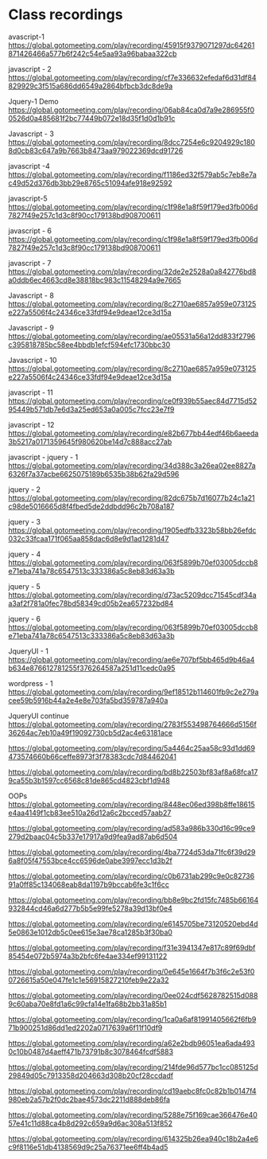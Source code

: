 # Class recordings
avascript-1
https://global.gotomeeting.com/play/recording/45915f9379071297dc64261871426466a577b6f242c54e5aa93a96babaa322cb

javascript - 2
https://global.gotomeeting.com/play/recording/cf7e336632efedaf6d31df84829929c3f515a686dd6549a2864bfbcb3dc8de9a

Jquery-1 Demo
https://global.gotomeeting.com/play/recording/06ab84ca0d7a9e286955f00526d0a485681f2bc77449b072e18d35f1d0d1b91c

Javascript - 3
https://global.gotomeeting.com/play/recording/8dcc7254e6c9204929c1808d0cb83c647a9b7663b8473aa979022369dcd91726

javascript -4
https://global.gotomeeting.com/play/recording/f1186ed32f579ab5c7eb8e7ac49d52d376db3bb29e8765c51094afe918e92592

javascript-5
https://global.gotomeeting.com/play/recording/c1f98e1a8f59f179ed3fb006d7827f49e257c1d3c8f90cc179138bd908700611 

javascript - 6
https://global.gotomeeting.com/play/recording/c1f98e1a8f59f179ed3fb006d7827f49e257c1d3c8f90cc179138bd908700611 

javascript - 7
https://global.gotomeeting.com/play/recording/32de2e2528a0a842776bd8a0ddb6ec4663cd8e38818bc983c11548294a9e7665

Javascript - 8
https://global.gotomeeting.com/play/recording/8c2710ae6857a959e073125e227a5506f4c24346ce33fdf94e9deae12ce3d15a

Javascript - 9
https://global.gotomeeting.com/play/recording/ae05531a56a12dd833f2796c395818785bc58ee4bbdb1efcf594efc1730bbc30  

Javascript - 10
https://global.gotomeeting.com/play/recording/8c2710ae6857a959e073125e227a5506f4c24346ce33fdf94e9deae12ce3d15a

javascript - 11
https://global.gotomeeting.com/play/recording/ce0f939b55aec84d7715d5295449b571db7e6d3a25ed653a0a005c7fcc23e7f9

javascript - 12
https://global.gotomeeting.com/play/recording/e82b677bb44edf46b6aeeda3b5217a0171359645f980620be14d7c888acc27ab

javascript - jquery - 1
https://global.gotomeeting.com/play/recording/34d388c3a26ea02ee8827a6326f7a37acbe6625075189b6535b38b62fa29d596

jquery - 2
https://global.gotomeeting.com/play/recording/82dc675b7d16077b24c1a21c98de5016665d8f4fbed5de2ddbdd96c2b708a187

jquery - 3
https://global.gotomeeting.com/play/recording/1905edfb3323b58bb26efdc032c33fcaa171f065aa858dac6d8e9d1ad1281d47

jquery - 4
https://global.gotomeeting.com/play/recording/063f5899b70ef03005dccb8e71eba741a78c6547513c333386a5c8eb83d63a3b

jquery - 5
https://global.gotomeeting.com/play/recording/d73ac5209dcc71545cdf34aa3af2f781a0fec78bd58349cd05b2ea657232bd84

jquery - 6
https://global.gotomeeting.com/play/recording/063f5899b70ef03005dccb8e71eba741a78c6547513c333386a5c8eb83d63a3b

JqueryUI - 1
https://global.gotomeeting.com/play/recording/ae6e707bf5bb465d9b46a4b634e876612781255f376264587a251d11cedc0a95

wordpress - 1
https://global.gotomeeting.com/play/recording/9ef18512b114601fb9c2e279acee59b5916b44a2e4e8e703fa5bd359787a940a

JqueryUI continue
https://global.gotomeeting.com/play/recording/2783f553498764666d5156f36264ac7eb10a49f19092730cb5d2ac4e63181ace

https://global.gotomeeting.com/play/recording/5a4464c25aa58c93d1dd69473574660b66ceffe8973f3f78383cdc7d84462041

https://global.gotomeeting.com/play/recording/bd8b22503bf83af8a68fca179ca55b3b1597cc6568c81de865cd4823cbf1d948

OOPs
https://global.gotomeeting.com/play/recording/8448ec06ed398b8ffe18615e4aa4149f1cb83ee510a26d12a6c2bcced57aab27

https://global.gotomeeting.com/play/recording/ad583a986b330d16c99ce9279d2baac04c5b337e17917a9d9fea9ad87ab6d504

https://global.gotomeeting.com/play/recording/4ba7724d53da71fc6f39d296a8f05f47553bce4cc6596de0abe3997ecc1d3b2f

https://global.gotomeeting.com/play/recording/c0b6731ab299c9e0c8273691a0ff85c134068eab8da1197b9bccab6fe3c1f6cc

https://global.gotomeeting.com/play/recording/bb8e9bc2fd15fc7485b66164932844cd46a6d277b5b5e99fe5278a39d13bf0e4


https://global.gotomeeting.com/play/recording/e6145705be73120520ebd4d5e0863e1012db5c0ee615e3ae78ca1285b3f30ba0

https://global.gotomeeting.com/play/recording/f31e3941347e817c89f69dbf85454e072b5974a3b2bfc6fe4ae334ef99131122

https://global.gotomeeting.com/play/recording/0e645e1664f7b3f6c2e53f00726615a50e047fe1c1e56915827210feb9e22a32

https://global.gotomeeting.com/play/recording/0ee024cdf5628782515d0889c60aba70e8fd1a6c99cfa14e1fa68b2bb31a85b1

https://global.gotomeeting.com/play/recording/1ca0a6af81991405662f6fb971b900251d86dd1ed2202a0717639a6f11f10df9

https://global.gotomeeting.com/play/recording/a62e2bdb96051ea6ada4930c10b0487d4aeff471b73791b8c3078464fcdf5883



https://global.gotomeeting.com/play/recording/214fde96d577bc1cc085125d29849d05c7913358d204663d308b20cf28ccdadf

https://global.gotomeeting.com/play/recording/cd19aebc8fc0c82b1b0147f4980eb2a57b2f0dc2bae4573dc2211d888deb86fa

https://global.gotomeeting.com/play/recording/5288e75f169cae366476e4057e41c11d88ca4b8d292c659a9d6ac308a513f852

https://global.gotomeeting.com/play/recording/614325b26ea940c18b2a4e6c9f8116e51db4138569d9c25a76371ee6ff4b4ad5


